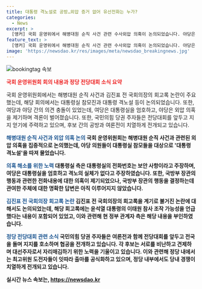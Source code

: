 ```yaml
---
title: 대통령 격노설로 공방…외압 증거 없어 유선전화는 누가?
categories:
  - News
excerpt: >
  [앵커] 국회 운영위에서 해병대원 순직 사건 관련 수사외압 의혹이 논의되었습니다. 야당은 대통령실의 전화번호를 파악하려 했으나 대통령실은 보안사항이라고 반박했습니다. 또한, 김진표 전 국회의장의 회고록을 통해 이태원 참사 조작 가능성이 논란이 되고 있습니다. 국민의힘 당권 주자들은 지지 호소와 여론전에 열을 올리고 있습니다. 또한, 한 후보를 향한 협공과 민주당 최고위원들의 출마 공식화 소식도 전해졌습니다. (ok@yna.co.kr)
feature_text: >
  [앵커] 국회 운영위에서 해병대원 순직 사건 관련 수사외압 의혹이 논의되었습니다. 야당은 대통령실의 전화번호를 파악하려 했으나 대통령실은 보안사항이라고 반박했습니다. 또한, 김진표 전 국회의장의 회고록을 통해 이태원 참사 조작 가능성이 논란이 되고 있습니다. 국민의힘 당권 주자들은 지지 호소와 여론전에 열을 올리고 있습니다. 또한, 한 후보를 향한 협공과 민주당 최고위원들의 출마 공식화 소식도 전해졌습니다. (ok@yna.co.kr)
image: 'https://newsdao.kr/res/images/meta/newsdao_breakingnews.jpg'
---
```


<p><img src="https://newsdao.kr/res/images/meta/newsdao_breakingnews.jpg" alt="bookingtag 속보" /></p>

<p><b><span style="color: #ee2323;">국회 운영위원회 회의 내용과 정당 전당대회 소식 요약</span></b></p>

<p>국회 운영위원회에서는 해병대원 순직 사건과 김진표 전 국회의장의 회고록 논란이 주요했는데, 해당 회의에서는 대통령실 참모진과 대통령 격노설 등이 논의되었습니다. 또한, 여당과 야당 간의 의견 충돌이 있었는데, 여당은 대통령실을 엄호하고, 야당은 외압 의혹을 제기하며 격론이 벌어졌습니다. 또한, 국민의힘 당권 주자들은 전당대회를 앞두고 지지 얻기에 주력하고 있으며, 후보 간의 공방과 여론전이 치열하게 전개되고 있습니다.</p>

<p><b><span style="color: #1a5490;">해병대원 순직 사건과 외압 의혹 논의</span><b>
국회 운영위원회는 해병대원 순직 사건과 관련된 외압 의혹을 집중적으로 논의했는데, 야당 의원들이 대통령실 참모들을 대상으로 '대통령 격노설'을 따져 물었습니다.</p>

<p><b><span style="color: #1a5490;">의혹 해소를 위한 노력</span></b>
대통령실 측은 대통령실의 전화번호는 보안 사항이라고 주장하며, 여당은 대통령실을 엄호하고 격노의 실체가 없다고 주장하였습니다. 또한, 국방부 장관의 행동과 관련한 전화내용에 대한 의혹이 제기되었으나, 국방부 장관의 행동을 결정하는데 관여한 주체에 대한 명확한 답변은 아직 이루어지지 않았습니다.</p>

<p><b><span style="color: #1a5490;">김진표 전 국회의장 회고록 논란</span></b>
김진표 전 국회의장의 회고록을 계기로 불거진 논란에 대해서도 논의되었는데, 해당 회고록에는 윤석열 대통령의 이태원 참사 조작 가능성을 언급했다는 내용이 포함되어 있었고, 이와 관련해 현 정부 관계자 측은 해당 내용을 부인하였습니다.</p>

<p><b><span style="color: #1a5490;">정당 전당대회 관련 소식</span></b>
국민의힘 당권 주자들은 여론전과 함께 전당대회를 앞두고 전국을 돌며 지지를 호소하며 협공을 전개하고 있습니다. 각 후보는 서로를 비난하고 견제하며 대선주자로서 자리매김하기 위한 노력을 기울이고 있습니다. 이와 관련해 정당 내에서는 최고위원 도전자들이 잇따라 출마를 공식화하고 있으며, 정당 내부에서도 당내 경쟁이 치열하게 전개되고 있습니다.</p>
실시간 뉴스 속보는, <a href="https://newsdao.kr" rel="dofollow">https://newsdao.kr</a>


